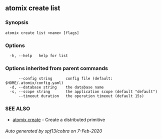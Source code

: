 ## atomix create list



### Synopsis



```
atomix create list <name> [flags]
```

### Options

```
  -h, --help   help for list
```

### Options inherited from parent commands

```
      --config string      config file (default: $HOME/.atomix/config.yaml)
  -d, --database string    the database name
  -s, --scope string       the application scope (default "default")
      --timeout duration   the operation timeout (default 15s)
```

### SEE ALSO

* [atomix create](atomix_create.md)	 - Create a distributed primitive

###### Auto generated by spf13/cobra on 7-Feb-2020
